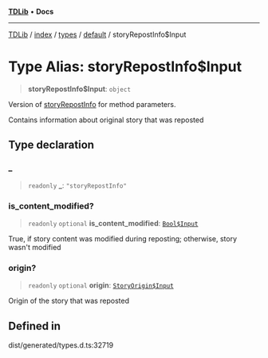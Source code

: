 [**TDLib**](../../../../../../README.md) • **Docs**

***

[TDLib](../../../../../../modules.md) / [index](../../../../../README.md) / [types](../../../README.md) / [default](../README.md) / storyRepostInfo$Input

# Type Alias: storyRepostInfo$Input

> **storyRepostInfo$Input**: `object`

Version of [storyRepostInfo](storyRepostInfo-1.md) for method parameters.

Contains information about original story that was reposted

## Type declaration

### \_

> `readonly` **\_**: `"storyRepostInfo"`

### is\_content\_modified?

> `readonly` `optional` **is\_content\_modified**: [`Bool$Input`](Bool$Input.md)

True, if story content was modified during reposting; otherwise, story wasn't modified

### origin?

> `readonly` `optional` **origin**: [`StoryOrigin$Input`](StoryOrigin$Input.md)

Origin of the story that was reposted

## Defined in

dist/generated/types.d.ts:32719
